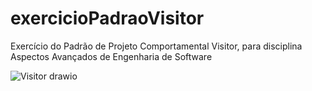 # exercicioPadraoVisitor
Exercício do Padrão de Projeto Comportamental Visitor, para disciplina Aspectos Avançados de Engenharia de Software


![Visitor drawio](https://github.com/user-attachments/assets/526becc0-8b6d-4ec7-90a6-7faf25785935)
